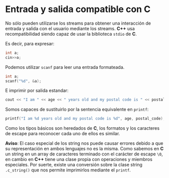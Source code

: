 Entrada y salida compatible con C
====

No sólo pueden utilizarse los streams para obtener una interacción de entrada y salida con el usuario mediante los streams. **C++** usa recompatibilidad siendo capaz de usar la biblioteca `stdio` de **C**.

Es decir, para expresar:

```cpp
int a;
cin>>a;
```

Podemos utilizar `scanf` para leer una entrada formateada.

```cpp
int a;
scanf("%d", &a);
```

E imprimir por salida estandar:

```cpp
cout << "I am " << age << " years old and my postal code is " << postal_code;
```

Somos capaces de sustituirlo por la sentencia equivalente en `printf`:

```cpp
printf("I am %d years old and my postal code is %d", age, postal_code);
```

Como los tipos básicos son heredados de **C**, los formatos y los caracteres de escape para reconocer cada uno de ellos es similar. 

**Aviso**: El caso especial de los string nos puede causar errores debido a que su representación en ambos lenguajes no es la misma. Como sabemos en **C** un string en un array de caracteres terminado con el carácter de escape `\0`, en cambio en **C++** tiene una clase propia con operaciones y miembros especiales. Por suerte, existe una conversión sobre la clase string `.c_string()` que nos permite imprimirlos mediante el `printf`.

